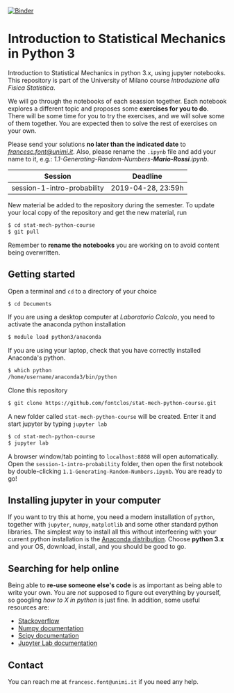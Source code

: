 [![Binder](https://mybinder.org/badge_logo.svg)](https://mybinder.org/v2/gh/fontclos/stat-mech-python-course/master?urlpath=lab)

# Introduction to Statistical Mechanics in Python 3
Introduction to Statistical Mechanics in python 3.x, using jupyter notebooks.
This repository is part of the University of Milano course *Introduzione alla Fisica Statistica*. 

We will go through the notebooks of each seassion together. Each notebook explores a different topic and proposes some **exercises for you to do**. There will be some time for you to try the exercises, and we will solve some of them together. You are expected then to solve the rest of exercises on your own. 

Please send your solutions **no later than the indicated date** to *francesc.font@unimi.it*. Also, please rename the `.ipynb` file and add your name to it, e.g.: *1.1-Generating-Random-Numbers-**Mario-Rossi**.ipynb*. 

| Session | Deadline |
|---------|-----------|
| session-1-intro-probability | 2019-04-28, 23:59h |

New material be added to the repository during the semester. To update your local copy of the repository and get the new material, run 

```bash
$ cd stat-mech-python-course
$ git pull
```
Remember to **rename the notebooks** you are working on to avoid content being overwritten.

## Getting started
Open a terminal and `cd` to a directory of your choice
```bash
$ cd Documents
```
If you are using a desktop computer at *Laboratorio Calcolo*, you need to activate the anaconda python installation
```bash
$ module load python3/anaconda
```
If you are using your laptop, check that you have correctly installed Anaconda's python. 
```bash
$ which python
/home/username/anaconda3/bin/python
```
Clone this repository
```bash
$ git clone https://github.com/fontclos/stat-mech-python-course.git
```
A new folder called `stat-mech-python-course` will be created. Enter it and start jupyter by typing `jupyter lab`
```bash
$ cd stat-mech-python-course
$ jupyter lab
```
A browser window/tab pointing to `localhost:8888` will open automatically. Open the `session-1-intro-probability` folder, then open the first notebook by double-clicking `1.1-Generating-Random-Numbers.ipynb`. You are ready to go!


## Installing jupyter in your computer
If you want to try this at home, you need a modern installation of `python`, together with `jupyter`, `numpy`, `matplotlib` and some other standard python libraries. The simplest way to install all this without interfeering with your current python installation is the [Anaconda distribution](https://www.anaconda.com/download/). Choose **python 3.x** and your OS, download, install, and you should be good to go. 

## Searching for help online
Being able to **re-use someone else's code** is as important as being able to write your own. You are *not* supposed to figure out everything by yourself, so googling *how to X in python* is just fine. In addition, some useful resources are:
+ [Stackoverflow](https://stackoverflow.com/)
+ [Numpy documentation](https://docs.scipy.org/doc/numpy/reference/routines.html)
+ [Scipy documentation](https://docs.scipy.org/doc/scipy/reference/)
+ [Jupyter Lab documentation](https://jupyterlab.readthedocs.io/en/stable/)

## Contact
You can reach me at `francesc.font@unimi.it` if you need any help.


